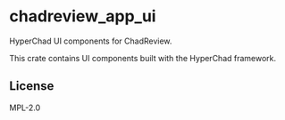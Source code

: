 # chadreview_app_ui

HyperChad UI components for ChadReview.

This crate contains UI components built with the HyperChad framework.

## License

MPL-2.0
